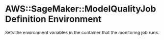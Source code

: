 # AWS::SageMaker::ModelQualityJobDefinition Environment<a name="aws-properties-sagemaker-modelqualityjobdefinition-environment"></a>

Sets the environment variables in the container that the monitoring job runs\.